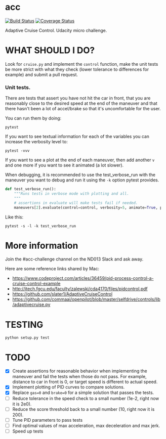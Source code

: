 # acc
[![Build Status](https://travis-ci.org/autti/acc.svg?branch=master)](https://travis-ci.org/autti/acc)
[![Coverage Status](https://coveralls.io/repos/github/autti/acc/badge.svg?branch=master)](https://coveralls.io/github/autti/acc?branch=master) 

Adaptive Cruise Control. Udacity micro challenge.

# WHAT SHOULD I DO?
Look for `cruise.py` and implement the `control` function, make the unit tests be more strict with what they check (lower tolerance to differences for example) and submit a pull request.

### Unit tests.

There are tests that assert you have not hit the car in front, that you are reasonably close to the desired speed at the end of the maneuver and that there hasn't been a lot of accel/brake so that it's uncomfortable for the user.

You can run them by doing:

```
pytest
```

If you want to see textual information for each of the variables you can increase the verbosity level to:

```
pytest -vvv
```
If you want to see a plot at the end of each maneuver, then add another `v` and one more if you want to see it animated (a lot slower).

When debugging, it is recommended to use the test_verbose_run with the maneuver you want to debug and run it using the `-k` option pytest provides.

```python
def test_verbose_run():
    """Runs tests in verbose mode with plotting and all.
    """
    # assertions in evaluate will make tests fail if needed.
    maneuvers[2].evaluate(control=control, verbosity=5, animate=True, plot=True)
```
    
Like this:
```
pytest -s -l -k test_verbose_run
```


# More information

Join the #acc-challenge channel on the ND013 Slack and ask away.

Here are some reference links shared by Mac:

  - https://www.codeproject.com/articles/36459/pid-process-control-a-cruise-control-example
  - http://itech.fgcu.edu/faculty/zalewski/cda4170/files/pidcontrol.pdf 
  - https://github.com/slater1/AdaptiveCruiseControl 
  - https://github.com/commaai/openpilot/blob/master/selfdrive/controls/lib/adaptivecruise.py

# TESTING

```
python setup.py test
```

# TODO

 - [X] Create assertions for reasonable behavior when implementing the maneuver and fail the tests when those do not pass. For example, distance to car in front is 0, or target speed is different to actual speed.
 - [X] Implement plotting of PID curves to compare solutions.
 - [X] Replace `gas=0` and `brake=0` for a simple solution that passes the tests.
 - [ ] Reduce tolerance in the speed check to a small number (1e-2, right now it is 2e0).
 - [ ] Reduce the score threshold back to a small number (10, right now it is 200).
 - [ ] Tune PID parameters to pass tests
 - [ ] Find optimal values of max acceleration, max deceleration and max jerk.
 - [ ] Speed up tests

